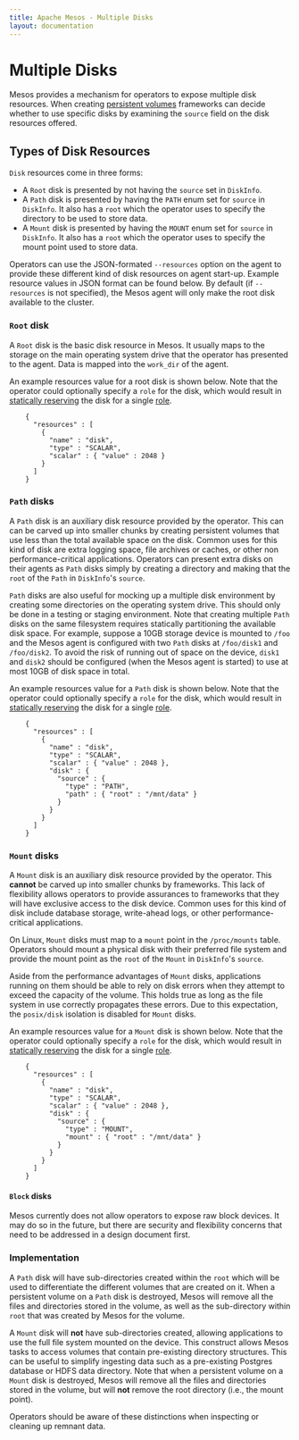 ```yaml
---
title: Apache Mesos - Multiple Disks
layout: documentation
---
```


# Multiple Disks

Mesos provides a mechanism for operators to expose multiple disk resources. When
creating [persistent volumes](persistent-volume.md) frameworks can decide
whether to use specific disks by examining the `source` field on the disk
resources offered.

## Types of Disk Resources

`Disk` resources come in three forms:

* A `Root` disk is presented by not having the `source` set in `DiskInfo`.
* A `Path` disk is presented by having the `PATH` enum set for `source` in
  `DiskInfo`. It also has a `root` which the operator uses to specify the
  directory to be used to store data.
* A `Mount` disk is presented by having the `MOUNT` enum set for `source` in
  `DiskInfo`. It also has a `root` which the operator uses to specify the
  mount point used to store data.

Operators can use the JSON-formated `--resources` option on the agent to provide
these different kind of disk resources on agent start-up. Example resource
values in JSON format can be found below. By default (if `--resources` is not
specified), the Mesos agent will only make the root disk available to the
cluster.

### `Root` disk

A `Root` disk is the basic disk resource in Mesos. It usually maps to the
storage on the main operating system drive that the operator has presented to
the agent. Data is mapped into the `work_dir` of the agent.

An example resources value for a root disk is shown below. Note that the
operator could optionally specify a `role` for the disk, which would result in
[statically reserving](reservations.md) the disk for a single [role](roles.md).

        {
          "resources" : [
            {
              "name" : "disk",
              "type" : "SCALAR",
              "scalar" : { "value" : 2048 }
            }
          ]
        }

### `Path` disks

A `Path` disk is an auxiliary disk resource provided by the operator. This can
can be carved up into smaller chunks by creating persistent volumes that use
less than the total available space on the disk. Common uses for this kind of
disk are extra logging space, file archives or caches, or other non
performance-critical applications.  Operators can present extra disks on their
agents as `Path` disks simply by creating a directory and making that the `root`
of the `Path` in `DiskInfo`'s `source`.

`Path` disks are also useful for mocking up a multiple disk environment by
creating some directories on the operating system drive. This should only be
done in a testing or staging environment. Note that creating multiple `Path`
disks on the same filesystem requires statically partitioning the available disk
space. For example, suppose a 10GB storage device is mounted to `/foo` and the
Mesos agent is configured with two `Path` disks at `/foo/disk1` and
`/foo/disk2`. To avoid the risk of running out of space on the device, `disk1`
and `disk2` should be configured (when the Mesos agent is started) to use at
most 10GB of disk space in total.

An example resources value for a `Path` disk is shown below. Note that the
operator could optionally specify a `role` for the disk, which would result in
[statically reserving](reservations.md) the disk for a single [role](roles.md).

        {
          "resources" : [
            {
              "name" : "disk",
              "type" : "SCALAR",
              "scalar" : { "value" : 2048 },
              "disk" : {
                "source" : {
                  "type" : "PATH",
                  "path" : { "root" : "/mnt/data" }
                }
              }
            }
          ]
        }

### `Mount` disks

A `Mount` disk is an auxiliary disk resource provided by the operator. This
__cannot__ be carved up into smaller chunks by frameworks. This lack of
flexibility allows operators to provide assurances to frameworks that they will
have exclusive access to the disk device. Common uses for this kind of disk
include database storage, write-ahead logs, or other performance-critical
applications.

On Linux, `Mount` disks must map to a `mount` point in the `/proc/mounts`
table. Operators should mount a physical disk with their preferred file system
and provide the mount point as the `root` of the `Mount` in `DiskInfo`'s
`source`.

Aside from the performance advantages of `Mount` disks, applications running on
them should be able to rely on disk errors when they attempt to exceed the
capacity of the volume. This holds true as long as the file system in use
correctly propagates these errors. Due to this expectation, the `posix/disk`
isolation is disabled for `Mount` disks.

An example resources value for a `Mount` disk is shown below. Note that the
operator could optionally specify a `role` for the disk, which would result in
[statically reserving](reservations.md) the disk for a single [role](roles.md).

        {
          "resources" : [
            {
              "name" : "disk",
              "type" : "SCALAR",
              "scalar" : { "value" : 2048 },
              "disk" : {
                "source" : {
                  "type" : "MOUNT",
                  "mount" : { "root" : "/mnt/data" }
                }
              }
            }
          ]
        }

#### `Block` disks

Mesos currently does not allow operators to expose raw block devices. It may do
so in the future, but there are security and flexibility concerns that need to
be addressed in a design document first.

### Implementation

A `Path` disk will have sub-directories created within the `root` which will be
used to differentiate the different volumes that are created on it. When a
persistent volume on a `Path` disk is destroyed, Mesos will remove all the files
and directories stored in the volume, as well as the sub-directory within `root`
that was created by Mesos for the volume.

A `Mount` disk will __not__ have sub-directories created, allowing applications
to use the full file system mounted on the device. This construct allows Mesos
tasks to access volumes that contain pre-existing directory structures. This can
be useful to simplify ingesting data such as a pre-existing Postgres database or
HDFS data directory. Note that when a persistent volume on a `Mount` disk is
destroyed, Mesos will remove all the files and directories stored in the volume,
but will __not__ remove the root directory (i.e., the mount point).

Operators should be aware of these distinctions when inspecting or cleaning up
remnant data.
